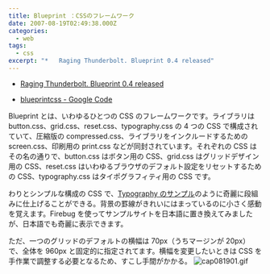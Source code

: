 ```yaml
---
title: Blueprint ：CSSのフレームワーク
date: 2007-08-19T02:49:38.000Z
categories:
  - web
tags:
  - css
excerpt: "*   Raging Thunderbolt. Blueprint 0.4 released"
---
```


- [Raging Thunderbolt. Blueprint 0.4 released](http://bjorkoy.com/past/2007/8/11/release_blueprint_04/)

- [blueprintcss - Google Code](http://code.google.com/p/blueprintcss/)

Blueprint とは、いわゆるひとつの CSS のフレームワークです。ライブラリは button.css、grid.css、reset.css、typography.css の 4 つの CSS で構成されていて、圧縮版の compressed.css、ライブラリをインクルードするための screen.css、印刷用の print.css などが同封されています。それぞれの CSS はその名の通りで、button.css はボタン用の CSS、grid.css はグリッドデザイン用の CSS、reset.css はいわゆるブラウザのデフォルト設定をリセットするための CSS、typography.css はタイポグラフィティ用の CSS です。

わりとシンプルな構成の CSS で、[Typography のサンプル](http://bjorkoy.com/blueprint/typography-test.html)のように奇麗に段組みに仕上げることができる。背景の罫線がきれいにはまっているのに小さく感動を覚えます。Firebug を使ってサンプルサイトを日本語に置き換えてみましたが、日本語でも奇麗に表示できます。

ただ、一つのグリッドのデフォルトの横幅は 70px（うちマージンが 20px）で、全体を 960px と固定的に指定されてます。横幅を変更したいときは CSS を手作業で調整する必要となるため、すこし手間がかかる。 ![cap081901.gif](/blog//assets/i/2007/08/cap081901.gif)
